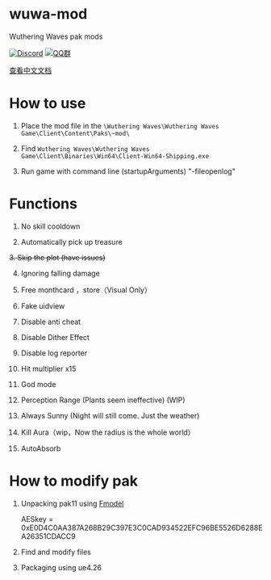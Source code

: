 # wuwa-mod
Wuthering Waves pak mods

[![Discord](https://discordapp.com/api/guilds/1079432683760930823/widget.png?style=shield)](https://discord.gg/QYu59wctHT)
[![QQ群](https://i.postimg.cc/MGqtP1P8/image.png)](https://qm.qq.com/q/FVX6QpU5qi)

[查看中文文档](readme_CN.md)

# How to use
1. Place the mod file in the `\Wuthering Waves\Wuthering Waves Game\Client\Content\Paks\~mod\`

2. Find `Wuthering Waves\Wuthering Waves Game\Client\Binaries\Win64\Client-Win64-Shipping.exe`

3. Run game with command line (startupArguments) "-fileopenlog"

# Functions

1. No skill cooldown

2. Automatically pick up treasure 

~~3. Skip the plot (have issues)~~

4. Ignoring falling damage

5. Free monthcard ，store（Visual Only）

6. Fake uidview

7. Disable anti cheat 

8. Disable Dither Effect

9. Disable log reporter 

10. Hit multiplier x15

11. God mode

12. Perception Range (Plants seem ineffective) (WIP)

13. Always Sunny (Night will still come. Just the weather)

14. Kill Aura（wip，Now the radius is the whole world）

15. AutoAbsorb

# How to modify pak

1. Unpacking pak11 using [Fmodel](https://github.com/4sval/FModel)

   AESkey = 0xE0D4C0AA387A268B29C397E3C0CAD934522EFC96BE5526D6288EA26351CDACC9

2. Find and modify files

3. Packaging using ue4.26
